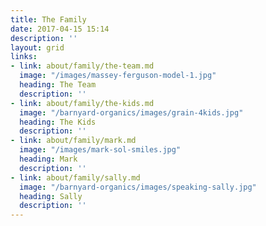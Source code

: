 ```yaml
---
title: The Family
date: 2017-04-15 15:14
description: ''
layout: grid
links:
- link: about/family/the-team.md
  image: "/images/massey-ferguson-model-1.jpg"
  heading: The Team
  description: ''
- link: about/family/the-kids.md
  image: "/barnyard-organics/images/grain-4kids.jpg"
  heading: The Kids
  description: ''
- link: about/family/mark.md
  image: "/images/mark-sol-smiles.jpg"
  heading: Mark
  description: ''
- link: about/family/sally.md
  image: "/barnyard-organics/images/speaking-sally.jpg"
  heading: Sally
  description: ''
---
```

